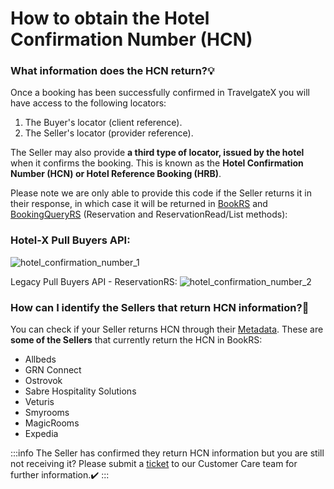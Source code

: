 ﻿---
sidebar_position: 3
---

# How to obtain the Hotel Confirmation Number (HCN)

### What information does the HCN return?💡
Once a booking has been successfully confirmed in TravelgateX you will have access to the following locators:
1. The Buyer's locator (client reference).
1. The Seller's locator (provider reference).

The Seller may also provide **a third type of locator, issued by the hotel** when it confirms the booking. This is known as the **Hotel Confirmation Number (HCN) or Hotel Reference Booking (HRB)**.

Please note we are only able to provide this code if the Seller returns it in their response, in which case it will be returned in [BookRS](https://knowledge.travelgatex.com/buying-on-travelgatex#hotel-x-development-booking-flow-book) and [BookingQueryRS](https://knowledge.travelgate.com/hotel-x-development-booking-query) (Reservation and ReservationRead/List methods):

### Hotel-X Pull Buyers API:

![hotel_confirmation_number_1](https://storage.travelgate.com/kbase/hotel_confirmation_number_1.jpg)


Legacy Pull Buyers API - ReservationRS:
![hotel_confirmation_number_2](https://storage.travelgate.com/kbase/hotel_confirmation_number_2.jpg)


### How can I identify the Sellers that return HCN information?🔎
You can check if your Seller returns HCN through their [Metadata](https://knowledge.travelgatex.com/hotel-x-development-metadata). These are **some of the Sellers** that currently return the HCN in BookRS:

- Allbeds
- GRN Connect
- Ostrovok
- Sabre Hospitality Solutions
- Veturis
- Smyrooms
- MagicRooms
- Expedia

:::info
The Seller has confirmed they return HCN information but you are still not receiving it? Please submit a [ticket](https://app.travelgatex.com/tickets) to our Customer Care team for further information.✔️
:::

 